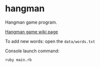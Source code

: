 # hangman
Hangman game program.

[Hangman game wiki page](https://en.wikipedia.org/wiki/Hangman_(game))

To add new words: open the `data/words.txt`

Console launch command:

```
ruby main.rb
```
